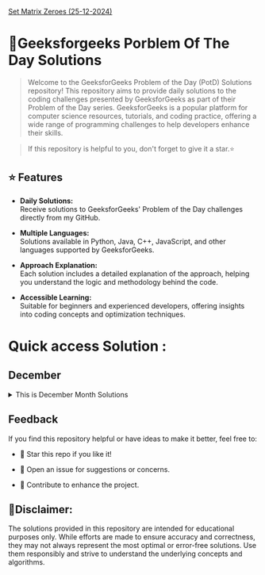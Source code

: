 

[Set Matrix Zeroes
(25-12-2024)](https://github.com/HackResist/GeeksForGeeks-POTD/tree/main/2024/December/25-12-2024) 

<!--
<p align="center">
  <a href="#blank"><img src="Geeksforgeeks.png" alt="HackResist"></a>
</p>
<div align='left'>
-->
<h1>📖Geeksforgeeks Porblem Of The Day Solutions</h1> 
</div>

 >Welcome to the GeeksforGeeks Problem of the Day (PotD) Solutions repository! This repository aims to provide daily solutions to the coding challenges presented by GeeksforGeeks as part of their Problem of the Day series. GeeksforGeeks is a popular platform for computer science resources, tutorials, and coding practice, offering a wide range of programming challenges to help developers enhance their skills.

 
 >If this repository is helpful to you, don't forget to give it a star.⭐


## ⭐️ Features

- **Daily Solutions:**  
  Receive solutions to GeeksforGeeks' Problem of the Day challenges directly from my GitHub.

- **Multiple Languages:**  
  Solutions available in Python, Java, C++, JavaScript, and other languages supported by GeeksforGeeks.

- **Approach Explanation:**  
  Each solution includes a detailed explanation of the approach, helping you understand the logic and methodology behind the code.

- **Accessible Learning:**  
  Suitable for beginners and experienced developers, offering insights into coding concepts and optimization techniques.



# Quick access Solution :
## December

<details>
  <summary>This is December Month Solutions</summary>
    
  [17-12-2024](https://github.com/HackResist/GeeksForGeeks-POTD/tree/main/2024/December/17-12-2024)
  
   [18-12-2024](https://github.com/HackResist/GeeksForGeeks-POTD/tree/main/2024/December/18-12-2024)
     
   [19-12-2024](https://github.com/HackResist/GeeksForGeeks-POTD/tree/main/2024/December/19-12-2024)
   
   [20-12-2024](https://github.com/HackResist/GeeksForGeeks-POTD/tree/main/2024/December/20-12-2024)
      
   [21-12-2024](https://github.com/HackResist/GeeksForGeeks-POTD/tree/main/2024/December/21-12-2024)
         
   [22-12-2024](https://github.com/HackResist/GeeksForGeeks-POTD/tree/main/2024/December/22-12-2024)

   [23-12-2024](https://github.com/HackResist/GeeksForGeeks-POTD/tree/main/2024/December/23-12-2024)

   [24-12-2024](https://github.com/HackResist/GeeksForGeeks-POTD/tree/main/2024/December/24-12-2024)
   
   [25-12-2024](https://github.com/HackResist/GeeksForGeeks-POTD/tree/main/2024/December/25-12-2024)

  
  </details>

## Feedback

If you find this repository helpful or have ideas to make it better, feel free to:

- 🌟 Star this repo if you like it!

- 📝 Open an issue for suggestions or concerns.

- 🤝 Contribute to enhance the project.



## **💬Disclaimer:** 
The solutions provided in this repository are intended for educational purposes only. While efforts are made to ensure accuracy and correctness, they may not always represent the most optimal or error-free solutions. Use them responsibly and strive to understand the underlying concepts and algorithms.

